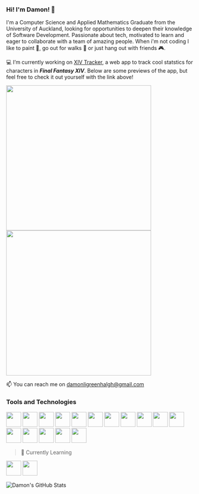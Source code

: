 ### Hi! I'm Damon! 👋 

I'm a Computer Science and Applied Mathematics Graduate from the University of Auckland, looking for opportunities to deepen their knowledge of Software Development. Passionate about tech, motivated to learn and eager to collaborate with a team of amazing people. When i'm not coding I like to paint :art:, go out for walks :deciduous_tree: or just hang out with friends :video_game:.

💻 I’m currently working on [XIV Tracker](https://www.xivtracker.gg/), a web app to track cool statstics for characters in ***Final Fantasy XIV***. Below are some previews of the app, but feel free to check it out yourself with the link above!

<div>
  <img src="https://github.com/DamonGreenhalgh/xivtracker/blob/main/.github/desktop-home.png" style="height: 390px" />
  <img src="https://github.com/DamonGreenhalgh/xivtracker/blob/main/.github/mobile-character.png" style="height: 390px" />
</div> 

📫 You can reach me on damonligreenhalgh@gmail.com

### Tools and Technologies 

<div>
  <img src="https://cdn.jsdelivr.net/gh/devicons/devicon/icons/javascript/javascript-original.svg" style="height: 40px"/>
  <img src="https://cdn.jsdelivr.net/gh/devicons/devicon/icons/css3/css3-original.svg" style="height: 40px"/>
  <img src="https://cdn.jsdelivr.net/gh/devicons/devicon/icons/html5/html5-original.svg" style="height: 40px"/>
  <img src="https://cdn.jsdelivr.net/gh/devicons/devicon/icons/react/react-original.svg" style="height: 40px"/>
  <img src="https://cdn.jsdelivr.net/gh/devicons/devicon/icons/sass/sass-original.svg" style="height: 40px"/>
  <img src="https://cdn.jsdelivr.net/gh/devicons/devicon/icons/typescript/typescript-original.svg" style="height: 40px"/>
  <img src="https://cdn.jsdelivr.net/gh/devicons/devicon/icons/mongodb/mongodb-original.svg" style="height: 40px"/>
  <img src="https://cdn.jsdelivr.net/gh/devicons/devicon/icons/git/git-original.svg" style="height: 40px"/>
  <img src="https://cdn.jsdelivr.net/gh/devicons/devicon/icons/nodejs/nodejs-original.svg" style="height: 40px"/>
  <img src="https://cdn.jsdelivr.net/gh/devicons/devicon/icons/express/express-original.svg" style="height: 40px"/>
  <img src="https://cdn.jsdelivr.net/gh/devicons/devicon/icons/firebase/firebase-plain.svg" style="height: 40px"/>
  <img src="https://cdn.jsdelivr.net/gh/devicons/devicon/icons/amazonwebservices/amazonwebservices-original.svg" style="height: 40px"/>
  <img src="https://cdn.jsdelivr.net/gh/devicons/devicon/icons/python/python-original.svg" style="height: 40px"/>
  <img src="https://cdn.jsdelivr.net/gh/devicons/devicon/icons/java/java-original.svg" style="height: 40px"/>
  <img src="https://cdn.jsdelivr.net/gh/devicons/devicon/icons/c/c-original.svg" style="height: 40px"/>
  <img src="https://cdn.jsdelivr.net/gh/devicons/devicon/icons/cplusplus/cplusplus-original.svg" style="height: 40px"/>
</div> 

> 🌱 Currently Learning

<div>
<img src="https://cdn.jsdelivr.net/gh/devicons/devicon/icons/dotnetcore/dotnetcore-original.svg" style="height: 40px"/>
  <img src="https://cdn.jsdelivr.net/gh/devicons/devicon/icons/csharp/csharp-original.svg" style="height: 40px"/>
</div> 

![Damon's GitHub Stats](https://github-readme-stats.vercel.app/api?username=DamonGreenhalgh&show_icons=true&theme=transparent)
